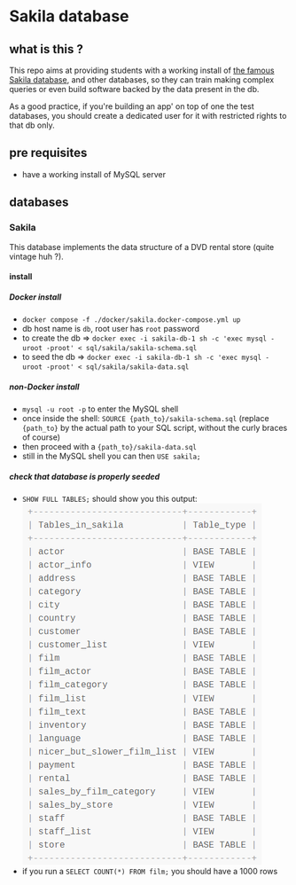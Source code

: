 # Sakila database

## what is this ?

This repo aims at providing students with a working install of [the famous Sakila database](https://dev.mysql.com/doc/sakila/en/sakila-preface.html), and other databases, so they can train making complex queries or even build software backed by the data present in the db.

As a good practice, if you're building an app' on top of one the test databases, you should create a dedicated user for it with restricted rights to that db only.

## pre requisites

- have a working install of MySQL server

## databases

### Sakila

This database implements the data structure of a DVD rental store (quite vintage huh ?).

#### install

##### Docker install

- `docker compose -f ./docker/sakila.docker-compose.yml up`
- db host name is `db`, root user has `root` password
- to create the db => `docker exec -i sakila-db-1 sh -c 'exec mysql -uroot -proot' < sql/sakila/sakila-schema.sql`
- to seed the db => `docker exec -i sakila-db-1 sh -c 'exec mysql -uroot -proot' < sql/sakila/sakila-data.sql`

##### non-Docker install

- `mysql -u root -p` to enter the MySQL shell
- once inside the shell: `SOURCE {path_to}/sakila-schema.sql` (replace `{path_to}` by the actual path to your SQL script, without the curly braces of course)
- then proceed with a `{path_to}/sakila-data.sql`
- still in the MySQL shell you can then `USE sakila;`

##### check that database is properly seeded

- `SHOW FULL TABLES;` should show you this output: ![sakila db screenshot](screenshots/sakila_tables.png)
- if you run a `SELECT COUNT(*) FROM film;` you should have a 1000 rows
